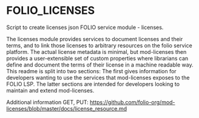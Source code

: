 # FOLIO_LICENSES
Script to create licenses json 
FOLIO service module - licenses.

The licenses module provides services to document licenses and their terms, and to link those licenses to arbitrary resources on the folio service platform. The actual license metadata is minimal, but mod-licenses then provides a user-extensible set of custom properties where librarians can define and document the terms of their license in a machine readable way. This readme is split into two sections: The first gives information for developers wanting to use the services that mod-licenses exposes to the FOLIO LSP. The latter sections are intended for developers looking to maintain and extend mod-licenses.

Additional information GET, PUT: https://github.com/folio-org/mod-licenses/blob/master/docs/license_resource.md
